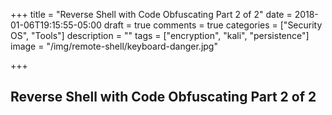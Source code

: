 +++
title = "Reverse Shell with Code Obfuscating Part 2 of 2"
date = 2018-01-06T19:15:55-05:00
draft = true
comments = true
categories = ["Security OS", "Tools"] 
description = "" 
tags = ["encryption", "kali", "persistence"]
image = "/img/remote-shell/keyboard-danger.jpg"

+++

## Reverse Shell with Code Obfuscating Part 2 of 2

